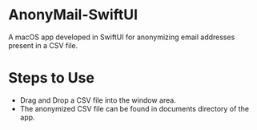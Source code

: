# AnonyMail-SwiftUI
A macOS app developed in SwiftUI for anonymizing email addresses present in a CSV file.

# Steps to Use
- Drag and Drop a CSV file into the window area.
- The anonymized CSV file can be found in documents directory of the app.
